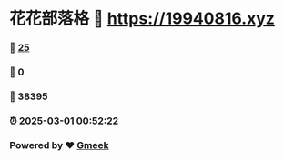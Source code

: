 # 花花部落格 :link: https://19940816.xyz 
### :page_facing_up: [25](https://19940816.xyz/tag.html) 
### :speech_balloon: 0 
### :hibiscus: 38395 
### :alarm_clock: 2025-03-01 00:52:22 
### Powered by :heart: [Gmeek](https://github.com/Meekdai/Gmeek)
